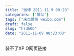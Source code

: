 ```yaml
---
title: "微博 2011.11.9 08:23"
categories: ["嘀咕"]
tags: ["来自微博 weibo.com"]
draft: false
slug: "h7dh0D"
date: "2011-11-09 08:23:00"
---
```


<p>装不了XP O网页链接 ​​​​</p>
